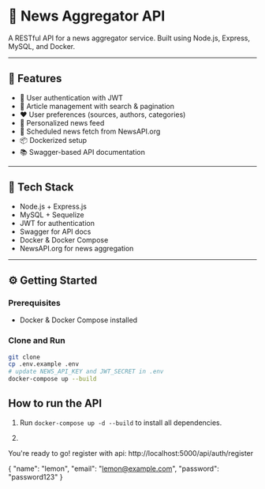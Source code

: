 # 📰 News Aggregator API

A RESTful API for a news aggregator service. Built using Node.js, Express, MySQL, and Docker.

---

## 🚀 Features

- 🔐 User authentication with JWT
- 📰 Article management with search & pagination
- ❤️ User preferences (sources, authors, categories)
- 🧠 Personalized news feed
- 🔁 Scheduled news fetch from NewsAPI.org
- 📦 Dockerized setup
- 📚 Swagger-based API documentation

---

## 📂 Tech Stack

- Node.js + Express.js
- MySQL + Sequelize
- JWT for authentication
- Swagger for API docs
- Docker & Docker Compose
- NewsAPI.org for news aggregation

---

## ⚙️ Getting Started

### Prerequisites

- Docker & Docker Compose installed

### Clone and Run

```bash
git clone
cp .env.example .env
# update NEWS_API_KEY and JWT_SECRET in .env
docker-compose up --build

```
## How to run the API
1. Run `docker-compose up -d --build` to install all dependencies.

2.
You're ready to go! register with api: http://localhost:5000/api/auth/register

{
  "name": "lemon",
  "email": "lemon@example.com",
  "password": "password123"
}
